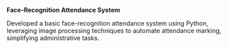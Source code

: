 **Face-Recognition Attendance System**

Developed a basic face-recognition attendance system using Python, leveraging image processing techniques to automate attendance marking, simplifying administrative tasks.
